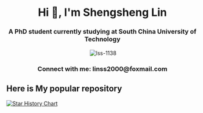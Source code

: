 <h1 align="center">Hi 👋, I'm Shengsheng Lin</h1>
<h3 align="center">A PhD student currently studying at South China University of Technology</h3>




<p align="center">&nbsp;<img align="center" src="https://github-readme-stats.vercel.app/api?username=lss-1138&show_icons=true&locale=en" alt="lss-1138" /></p>


<h3 align="center">Connect with me:  linss2000@foxmail.com</h3>

## Here is My popular repository

[![Star History Chart](https://api.star-history.com/svg?repos=lss-1138/SparseTSF,lss-1138/SegRNN&type=Date)](https://star-history.com/#lss-1138/SparseTSF&lss-1138/SegRNN&Date)
